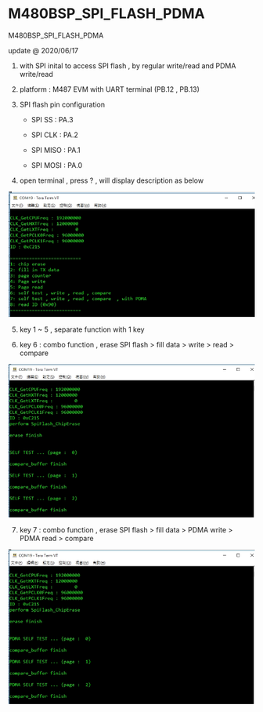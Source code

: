 # M480BSP_SPI_FLASH_PDMA
 M480BSP_SPI_FLASH_PDMA

update @ 2020/06/17

1. with SPI inital to access SPI flash , by regular write/read and PDMA write/read

2. platform : M487 EVM with UART terminal (PB.12 , PB.13)

3. SPI flash pin configuration

	- SPI SS : PA.3
	
	- SPI CLK : PA.2	
	
	- SPI MISO : PA.1
	
	- SPI MOSI : PA.0

4. open terminal , press ? , will display description as below 

![image](https://github.com/released/M480BSP_SPI_FLASH_PDMA/blob/master/KEY_questionmark.jpg)
	
5. key 1 ~ 5 , separate function with 1 key

6. key 6 : combo function , erase SPI flash > fill data > write > read > compare

![image](https://github.com/released/M480BSP_SPI_FLASH_PDMA/blob/master/KEY_6.jpg)

7. key 7 : combo function , erase SPI flash > fill data > PDMA write > PDMA read > compare

![image](https://github.com/released/M480BSP_SPI_FLASH_PDMA/blob/master/KEY_7.jpg)
	

